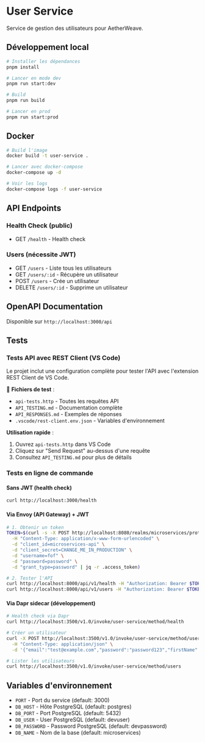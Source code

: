 # User Service

Service de gestion des utilisateurs pour AetherWeave.

## Développement local

```bash
# Installer les dépendances
pnpm install

# Lancer en mode dev
pnpm run start:dev

# Build
pnpm run build

# Lancer en prod
pnpm run start:prod
```

## Docker

```bash
# Build l'image
docker build -t user-service .

# Lancer avec docker-compose
docker-compose up -d

# Voir les logs
docker-compose logs -f user-service
```

## API Endpoints

### Health Check (public)
- GET `/health` - Health check

### Users (nécessite JWT)
- GET `/users` - Liste tous les utilisateurs
- GET `/users/:id` - Récupère un utilisateur
- POST `/users` - Crée un utilisateur
- DELETE `/users/:id` - Supprime un utilisateur

## OpenAPI Documentation

Disponible sur `http://localhost:3000/api`

## Tests

### Tests API avec REST Client (VS Code)

Le projet inclut une configuration complète pour tester l'API avec l'extension REST Client de VS Code.

📁 **Fichiers de test** :
- `api-tests.http` - Toutes les requêtes API
- `API_TESTING.md` - Documentation complète
- `API_RESPONSES.md` - Exemples de réponses
- `.vscode/rest-client.env.json` - Variables d'environnement

**Utilisation rapide** :
1. Ouvrez `api-tests.http` dans VS Code
2. Cliquez sur "Send Request" au-dessus d'une requête
3. Consultez `API_TESTING.md` pour plus de détails

### Tests en ligne de commande

#### Sans JWT (health check)
```bash
curl http://localhost:3000/health
```

#### Via Envoy (API Gateway) + JWT
```bash
# 1. Obtenir un token
TOKEN=$(curl -s -X POST http://localhost:8080/realms/microservices/protocol/openid-connect/token \
  -H "Content-Type: application/x-www-form-urlencoded" \
  -d "client_id=microservices-api" \
  -d "client_secret=CHANGE_ME_IN_PRODUCTION" \
  -d "username=fof" \
  -d "password=password" \
  -d "grant_type=password" | jq -r .access_token)

# 2. Tester l'API
curl http://localhost:8000/api/v1/health -H "Authorization: Bearer $TOKEN"
curl http://localhost:8000/api/v1/users -H "Authorization: Bearer $TOKEN"
```

#### Via Dapr sidecar (développement)
```bash
# Health check via Dapr
curl http://localhost:3500/v1.0/invoke/user-service/method/health

# Créer un utilisateur
curl -X POST http://localhost:3500/v1.0/invoke/user-service/method/users \
  -H "Content-Type: application/json" \
  -d '{"email":"test@example.com","password":"password123","firstName":"Test","lastName":"User"}'

# Lister les utilisateurs
curl http://localhost:3500/v1.0/invoke/user-service/method/users
```

## Variables d'environnement

- `PORT` - Port du service (default: 3000)
- `DB_HOST` - Hôte PostgreSQL (default: postgres)
- `DB_PORT` - Port PostgreSQL (default: 5432)
- `DB_USER` - User PostgreSQL (default: devuser)
- `DB_PASSWORD` - Password PostgreSQL (default: devpassword)
- `DB_NAME` - Nom de la base (default: microservices)